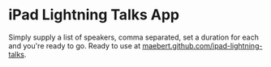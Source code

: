 iPad Lightning Talks App
========================

Simply supply a list of speakers, comma separated, set a duration for each and you're ready to go. 
Ready to use at [maebert.github.com/ipad-lightning-talks](http://maebert.github.com/ipad-lightning-talks).